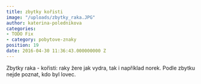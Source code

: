 ```yaml
---
title: zbytky kořisti
image: "/uploads/zbytky_raka.JPG"
author: katerina-polednikova
categories:
- TODO Fix
- category: pobytove-znaky
position: 19
date: 2016-04-30 11:36:43.000000000 Z
---
```

Zbytky raka - kořisti: raky žere jak vydra, tak i například norek. Podle zbytku nejde poznat, kdo byl lovec. 